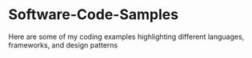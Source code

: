 # Software-Code-Samples
Here are some of my coding examples highlighting different languages, frameworks, and design patterns
